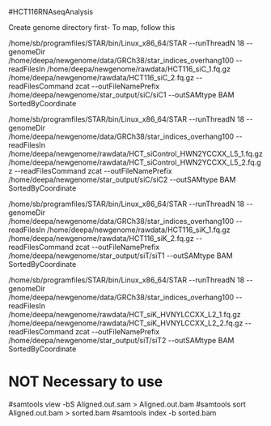 #HCT116RNAseqAnalysis

Create genome directory first-
To map, follow this

/home/sb/programfiles/STAR/bin/Linux_x86_64/STAR --runThreadN 18 --genomeDir /home/deepa/newgenome/data/GRCh38/star_indices_overhang100 --readFilesIn /home/deepa/newgenome/rawdata/HCT116_siC_1.fq.gz /home/deepa/newgenome/rawdata/HCT116_siC_2.fq.gz --readFilesCommand zcat --outFileNamePrefix /home/deepa/newgenome/star_output/siC/siC1 --outSAMtype BAM SortedByCoordinate 

/home/sb/programfiles/STAR/bin/Linux_x86_64/STAR --runThreadN 18 --genomeDir /home/deepa/newgenome/data/GRCh38/star_indices_overhang100 --readFilesIn /home/deepa/newgenome/rawdata/HCT_siControl_HWN2YCCXX_L5_1.fq.gz /home/deepa/newgenome/rawdata/HCT_siControl_HWN2YCCXX_L5_2.fq.gz --readFilesCommand zcat --outFileNamePrefix /home/deepa/newgenome/star_output/siC/siC2 --outSAMtype BAM SortedByCoordinate 

/home/sb/programfiles/STAR/bin/Linux_x86_64/STAR --runThreadN 18 --genomeDir /home/deepa/newgenome/data/GRCh38/star_indices_overhang100 --readFilesIn /home/deepa/newgenome/rawdata/HCT116_siK_1.fq.gz /home/deepa/newgenome/rawdata/HCT116_siK_2.fq.gz --readFilesCommand zcat --outFileNamePrefix /home/deepa/newgenome/star_output/siT/siT1 --outSAMtype BAM SortedByCoordinate

/home/sb/programfiles/STAR/bin/Linux_x86_64/STAR --runThreadN 18 --genomeDir /home/deepa/newgenome/data/GRCh38/star_indices_overhang100 --readFilesIn /home/deepa/newgenome/rawdata/HCT_siK_HVNYLCCXX_L2_1.fq.gz /home/deepa/newgenome/rawdata/HCT_siK_HVNYLCCXX_L2_2.fq.gz --readFilesCommand zcat --outFileNamePrefix /home/deepa/newgenome/star_output/siT/siT2 --outSAMtype BAM SortedByCoordinate 


# NOT Necessary to use
#samtools view -bS Aligned.out.sam > Aligned.out.bam
#samtools sort Aligned.out.bam > sorted.bam
#samtools index -b sorted.bam

